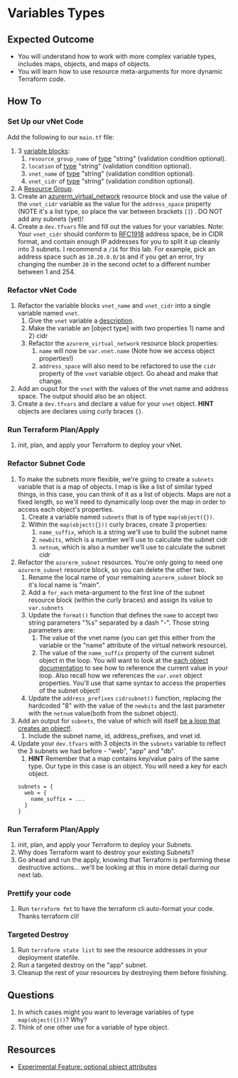 # Variables Types

## Expected Outcome

* You will understand how to work with more complex variable types, includes maps, objects, and maps of objects.
* You will learn how to use resource meta-arguments for more dynamic Terraform code.

## How To

### Set Up our vNet Code
Add the following to our `main.tf` file:
1. 3 [variable blocks](https://www.terraform.io/language/values/variables):
    1. `resource_group_name` of [type](https://www.terraform.io/language/expressions/types) "string" (validation condition optional).
    1. `location` of [type](https://www.terraform.io/language/expressions/types) "string" (validation condition optional).
    1. `vnet_name` of [type](https://www.terraform.io/language/expressions/types) "string" (validation condition optional).
    1. `vnet_cidr` of [type](https://www.terraform.io/language/expressions/types) "string" (validation condition optional).
1. A [Resource Group](https://registry.terraform.io/providers/hashicorp/azurerm/latest/docs/resources/resource_group).
1. Create an [azurerm_virtual_network](https://registry.terraform.io/providers/hashicorp/azurerm/latest/docs/resources/virtual_network) resource block and use the value of the `vnet_cidr` variable as the value for the `address_space` property (NOTE it's a list type, so place the var between brackets `[]`) . DO NOT add any subnets (yet)!
1. Create a `dev.tfvars` file and fill out the values for your variables.
  Note: Your `vnet_cidr` should conform to [RFC1918](https://datatracker.ietf.org/doc/html/rfc1918#section-3) address space, be in CIDR format, and contain enough IP addresses for you to split it up cleanly into 3 subnets. I recommend a `/16` for this lab.
  For example, pick an address space such as `10.20.0.0/16` and if you get an error, try changing the number `20` in the second octet to a different number between 1 and 254.

### Refactor vNet Code
1. Refactor the variable blocks `vnet_name` and `vnet_cidr` into a single variable named `vnet`.
    1. Give the `vnet` variable a [description]().
    1. Make the variable an [object type] with two properties 1) name and 2) cidr
    1. Refactor the `azurerm_virtual_network` resource block properties:
          1. `name` will now be `var.vnet.name` (Note how we access object properties!)
          1. `address_space` will also need to be refactored to use the `cidr` property of the `vnet` variable object. Go ahead and make that change.
1. Add an ouput for the `vnet` with the values of the vnet name and address space. The output should also be an object.
1. Create a `dev.tfvars` and declare a value for your `vnet` object. **HINT** objects are declares using curly braces `{}`.

### Run Terraform Plan/Apply
1. init, plan, and apply your Terraform to deploy your vNet.

### Refactor Subnet Code
1. To make the subnets more flexible, we're going to create a `subnets` variable that is a map of objects. I map is like a list of similar typed things, in this case, you can think of it as a list of objects. Maps are not a fixed length, so we'll need to dynamically loop over the map in order to access each object's properties.
    1. Create a variable named `subnets` that is of type `map(object({})`.
    1. Within the `map(object({}))` curly braces, create 3 properties:
        1. `name_suffix`, which is a string we'll use to build the subnet name
        1. `newbits`, which is a number we'll use to calculate the subnet cidr
        1. `netnum`, which is also a number we'll use to calculate the subnet cidr
1. Refactor the `azurerm_subnet` resources. You're only going to need one `azurerm_subnet` resource block, so you can delete the other two.
    1. Rename the local name of your remaining `azurerm_subnet` block so it's local name is "main".
    1. Add a `for_each` meta-argument to the first line of the subnet resource block (within the curly braces) and assign its value to `var.subnets`
    1. Update the `format()` function that defines the `name` to accept two string parameters "%s" separated by a dash "-". Those string parameters are:
        1. The value of the vnet name (you can get this either from the variable or the "name" attribute of the virtual network resource).
        1. The value of the `name_suffix` property of the current subnet object in the loop. You will want to look at the [each object documentation](https://www.terraform.io/language/meta-arguments/for_each#each-value) to see how to reference the current value in your loop. Also recall how we references the `var.vnet` object properties. You'll use that same syntax to access the properties of the subnet object!
    1. Update the `address_prefixes` `cidrsubnet()` function, replacing the hardcoded "8" with the value of the `newbits` and the last parameter with the `netnum` value(both from the subnet object).
1. Add an output for `subnets`, the value of which will itself [be a loop that creates an object!](https://www.terraform.io/language/expressions/for#result-types).
    1. Include the subnet name, id, address_prefixes, and vnet id.
1. Update your `dev.tfvars` with 3 objects in the `subnets` variable to reflect the 3 subnets we had before - "web", "app" and "db".
    1. **HINT** Remember that a map contains key/value pairs of the same type. Our type in this case is an object. You will need a key for each object.
    ```
    subnets = {
      web = {
        name_suffix = ... 
      }
    }
    ```

### Run Terraform Plan/Apply
1. init, plan, and apply your Terraform to deploy your Subnets.
1. Why does Terraform want to destroy your existing Subnets?
1. Go ahead and run the apply, knowing that Terraform is performing these destructive actions... we'll be looking at this in more detail during our next lab.

### Prettify your code
1. Run `terraform fmt` to have the terraform cli auto-format your code. Thanks terraform cli!

### Targeted Destroy
1. Run `terraform state list` to see the resource addresses in your deployment statefile.
1. Run a targeted destroy on the "app" subnet.
1. Cleanup the rest of your resources by destroying them before finishing.

## Questions
1. In which cases might you want to leverage variables of type `map(object({}))`? Why?
1. Think of one other use for a variable of type object.

## Resources
* [Experimental Feature: optional object attributes](https://www.terraform.io/language/expressions/type-constraints#experimental-optional-object-type-attributes)
